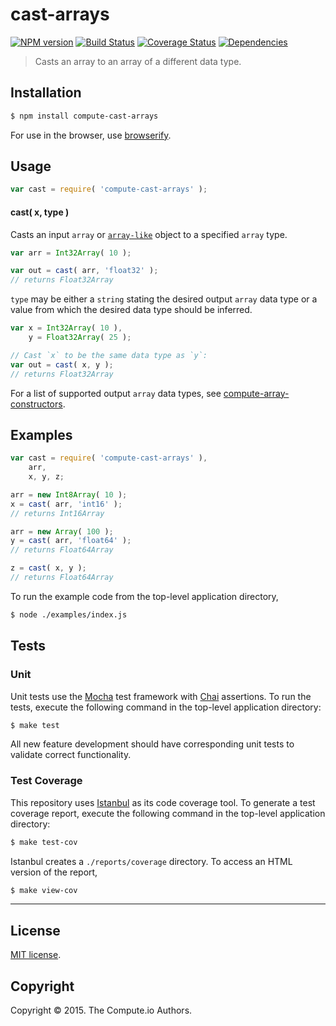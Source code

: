 cast-arrays
===
[![NPM version][npm-image]][npm-url] [![Build Status][travis-image]][travis-url] [![Coverage Status][coveralls-image]][coveralls-url] [![Dependencies][dependencies-image]][dependencies-url]

> Casts an array to an array of a different data type.


## Installation

``` bash
$ npm install compute-cast-arrays
```

For use in the browser, use [browserify](https://github.com/substack/node-browserify).


## Usage

``` javascript
var cast = require( 'compute-cast-arrays' );
```

#### cast( x, type )

Casts an input `array` or [`array-like`](https://github.com/validate-io/array-like) object to a specified `array` type.

``` javascript
var arr = Int32Array( 10 );

var out = cast( arr, 'float32' );
// returns Float32Array
```

`type` may be either a `string` stating the desired output `array` data type or a value from which the desired data type should be inferred.

``` javascript
var x = Int32Array( 10 ),
	y = Float32Array( 25 );

// Cast `x` to be the same data type as `y`:
var out = cast( x, y );
// returns Float32Array
```

For a list of supported output `array` data types, see [compute-array-constructors](https://github.com/compute-io/array-constructors).



## Examples

``` javascript
var cast = require( 'compute-cast-arrays' ),
	arr,
	x, y, z;

arr = new Int8Array( 10 );
x = cast( arr, 'int16' );
// returns Int16Array

arr = new Array( 100 );
y = cast( arr, 'float64' );
// returns Float64Array

z = cast( x, y );
// returns Float64Array
```

To run the example code from the top-level application directory,

``` bash
$ node ./examples/index.js
```


## Tests

### Unit

Unit tests use the [Mocha](http://mochajs.org/) test framework with [Chai](http://chaijs.com) assertions. To run the tests, execute the following command in the top-level application directory:

``` bash
$ make test
```

All new feature development should have corresponding unit tests to validate correct functionality.


### Test Coverage

This repository uses [Istanbul](https://github.com/gotwarlost/istanbul) as its code coverage tool. To generate a test coverage report, execute the following command in the top-level application directory:

``` bash
$ make test-cov
```

Istanbul creates a `./reports/coverage` directory. To access an HTML version of the report,

``` bash
$ make view-cov
```


---
## License

[MIT license](http://opensource.org/licenses/MIT).


## Copyright

Copyright &copy; 2015. The Compute.io Authors.


[npm-image]: http://img.shields.io/npm/v/compute-cast-arrays.svg
[npm-url]: https://npmjs.org/package/compute-cast-arrays

[travis-image]: http://img.shields.io/travis/compute-io/cast-arrays/master.svg
[travis-url]: https://travis-ci.org/compute-io/cast-arrays

[coveralls-image]: https://img.shields.io/coveralls/compute-io/cast-arrays/master.svg
[coveralls-url]: https://coveralls.io/r/compute-io/cast-arrays?branch=master

[dependencies-image]: http://img.shields.io/david/compute-io/cast-arrays.svg
[dependencies-url]: https://david-dm.org/compute-io/cast-arrays

[dev-dependencies-image]: http://img.shields.io/david/dev/compute-io/cast-arrays.svg
[dev-dependencies-url]: https://david-dm.org/dev/compute-io/cast-arrays

[github-issues-image]: http://img.shields.io/github/issues/compute-io/cast-arrays.svg
[github-issues-url]: https://github.com/compute-io/cast-arrays/issues
